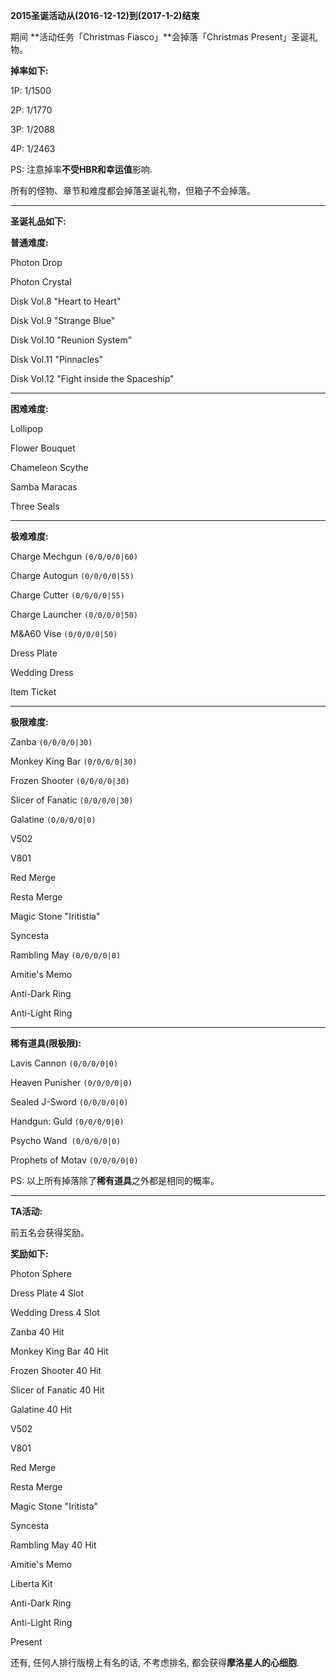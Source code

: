 **2015圣诞活动从(2016-12-12)到(2017-1-2)结束**

期间 **活动任务「Christmas Fiasco」**会掉落「Christmas Present」圣诞礼物。

**掉率如下:**

1P: 1/1500

2P: 1/1770

3P: 1/2088

4P: 1/2463

PS: 注意掉率**不受HBR和幸运值**影响.

所有的怪物、章节和难度都会掉落圣诞礼物，但箱子不会掉落。

---

**圣诞礼品如下:**

**普通难度:**

Photon Drop

Photon Crystal

Disk Vol.8 "Heart to Heart"

Disk Vol.9 "Strange Blue"

Disk Vol.10 "Reunion System"

Disk Vol.11 "Pinnacles"

Disk Vol.12 "Fight inside the Spaceship"

---

**困难难度:**

Lollipop

Flower Bouquet

Chameleon Scythe

Samba Maracas

Three Seals

---

**极难难度:**

Charge Mechgun `(0/0/0/0|60)`

Charge Autogun `(0/0/0/0|55)`

Charge Cutter `(0/0/0/0|55)`

Charge Launcher `(0/0/0/0|50)`

M&A60 Vise `(0/0/0/0|50)`

Dress Plate

Wedding Dress

Item Ticket

---

**极限难度:**

Zanba `(0/0/0/0|30)`

Monkey King Bar `(0/0/0/0|30)`

Frozen Shooter `(0/0/0/0|30)`

Slicer of Fanatic `(0/0/0/0|30)`

Galatine `(0/0/0/0|0)`

V502

V801

Red Merge

Resta Merge

Magic Stone "Iritistia"

Syncesta

Rambling May `(0/0/0/0|0)`

Amitie's Memo

Anti-Dark Ring

Anti-Light Ring

---

**稀有道具(限极限):**

Lavis Cannon `(0/0/0/0|0)`

Heaven Punisher `(0/0/0/0|0)`

Sealed J-Sword `(0/0/0/0|0)`

Handgun: Guld `(0/0/0/0|0)`

Psycho Wand` (0/0/0/0|0)`

Prophets of Motav `(0/0/0/0|0)`


PS: 以上所有掉落除了**稀有道具**之外都是相同的概率。

---

**TA活动:**

前五名会获得奖励。

**奖励如下:**

Photon Sphere

Dress Plate 4 Slot

Wedding Dress 4 Slot

Zanba 40 Hit

Monkey King Bar 40 Hit

Frozen Shooter 40 Hit

Slicer of Fanatic 40 Hit

Galatine 40 Hit

V502

V801

Red Merge

Resta Merge

Magic Stone "Iritista"

Syncesta

Rambling May 40 Hit

Amitie's Memo

Liberta Kit

Anti-Dark Ring

Anti-Light Ring

Present

还有, 任何人排行版榜上有名的话, 不考虑排名, 都会获得**摩洛星人的心细胞**.
